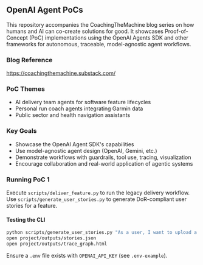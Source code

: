 ## OpenAI Agent PoCs

This repository accompanies the CoachingTheMachine blog series on how humans and AI can co-create solutions for good. It showcases Proof-of-Concept (PoC) implementations using the OpenAI Agents SDK and other frameworks for autonomous, traceable, model-agnostic agent workflows.

### Blog Reference
https://coachingthemachine.substack.com/

### PoC Themes
- AI delivery team agents for software feature lifecycles
- Personal run coach agents integrating Garmin data
- Public sector and health navigation assistants

### Key Goals
- Showcase the OpenAI Agent SDK's capabilities
- Use model-agnostic agent design (OpenAI, Gemini, etc.)
- Demonstrate workflows with guardrails, tool use, tracing, visualization
- Encourage collaboration and real-world application of agentic systems

### Running PoC 1
Execute `scripts/deliver_feature.py` to run the legacy delivery workflow.
Use `scripts/generate_user_stories.py` to generate DoR-compliant user stories for a feature.

#### Testing the CLI
```bash
python scripts/generate_user_stories.py "As a user, I want to upload a CSV of customer contacts to the CRM"
open project/outputs/stories.json
open project/outputs/trace_graph.html
```
Ensure a `.env` file exists with `OPENAI_API_KEY` (see `.env-example`).
